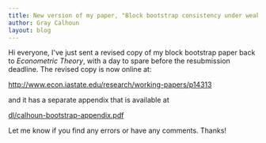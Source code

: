 ```yaml
---
title: New version of my paper, "Block bootstrap consistency under weak assumptions"
author: Gray Calhoun
layout: blog
---
```


Hi everyone, I've just sent a revised copy of my block bootstrap paper
back to *Econometric Theory*, with a day to spare before the
resubmission deadline. The revised copy is now online at:

<http://www.econ.iastate.edu/research/working-papers/p14313>

and it has a separate appendix that is available at

[dl/calhoun-bootstrap-appendix.pdf](dl/calhoun-bootstrap-appendix.pdf)

Let me know if you find any errors or have any comments. Thanks!